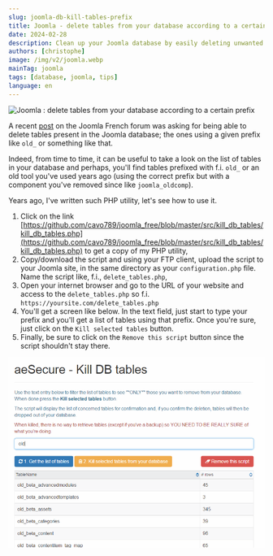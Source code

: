 ```yaml
---
slug: joomla-db-kill-tables-prefix
title: Joomla - delete tables from your database according to a certain prefix
date: 2024-02-28
description: Clean up your Joomla database by easily deleting unwanted tables using a specific prefix. Follow this step-by-step guide to use a simple PHP utility safely.
authors: [christophe]
image: /img/v2/joomla.webp
mainTag: joomla
tags: [database, joomla, tips]
language: en
---
```

![Joomla : delete tables from your database according to a certain prefix](/img/v2/joomla.webp)

A recent [post](https://forum.joomla.fr/forum/joomla-4-x-aa/questions-g%C3%A9n%C3%A9rales-aa/2060596-deux-pr%C3%A9fixes-de-tables) on the Joomla French forum was asking for being able to delete tables present in the Joomla database; the ones using a given prefix like `old_` or something like that.

Indeed, from time to time, it can be useful to take a look on the list of tables in your database and perhaps, you'll find tables prefixed with f.i. `old_` or an old tool you've used years ago (using the correct prefix but with a component you've removed since like `joomla_oldcomp`).

Years ago, I've written such PHP utility, let's see how to use it.

<!-- truncate -->

1. Click on the link [https://github.com/cavo789/joomla_free/blob/master/src/kill_db_tables/kill_db_tables.php](https://github.com/cavo789/joomla_free/blob/master/src/kill_db_tables/kill_db_tables.php) to get a copy of my PHP utility,
2. Copy/download the script and using your FTP client, upload the script to your Joomla site, in the same directory as your `configuration.php` file. Name the script like, f.i., `delete_tables.php`,
3. Open your internet browser and go to the URL of your website and access to the `delete_tables.php` so f.i. `https://yoursite.com/delete_tables.php`
4. You'll get a screen like below. In the text field, just start to type your prefix and you'll get a list of tables using that prefix. Once you're sure, just click on the `Kill selected tables` button.
5. Finally, be sure to click on the `Remove this script` button since the script shouldn't stay there.

![Kill tables](./images/kill_tables.png)

<AlertBox variant="highlyImportant" title="Make sure to click on `Remove this script`." />

<AlertBox variant="highlyImportant" title="Make sure you know what you're doing and to have a database backup, just in case." />